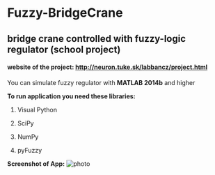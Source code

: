 # Fuzzy-BridgeCrane
## bridge crane controlled with fuzzy-logic regulator (school project)

#### website of the project: http://neuron.tuke.sk/labbancz/project.html


You can simulate fuzzy regulator with **MATLAB 2014b** and higher

**To run application you need these libraries:**

1. Visual Python

2. SciPy
 
3. NumPy

4. pyFuzzy


**Screenshot of App:**
![photo](http://neuron.tuke.sk/labbancz/img/screen1.jpg)
